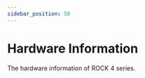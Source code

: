 ```yaml
---
sidebar_position: 50
---
```


# Hardware Information

The hardware information of ROCK 4 series.

<DocCardList />
